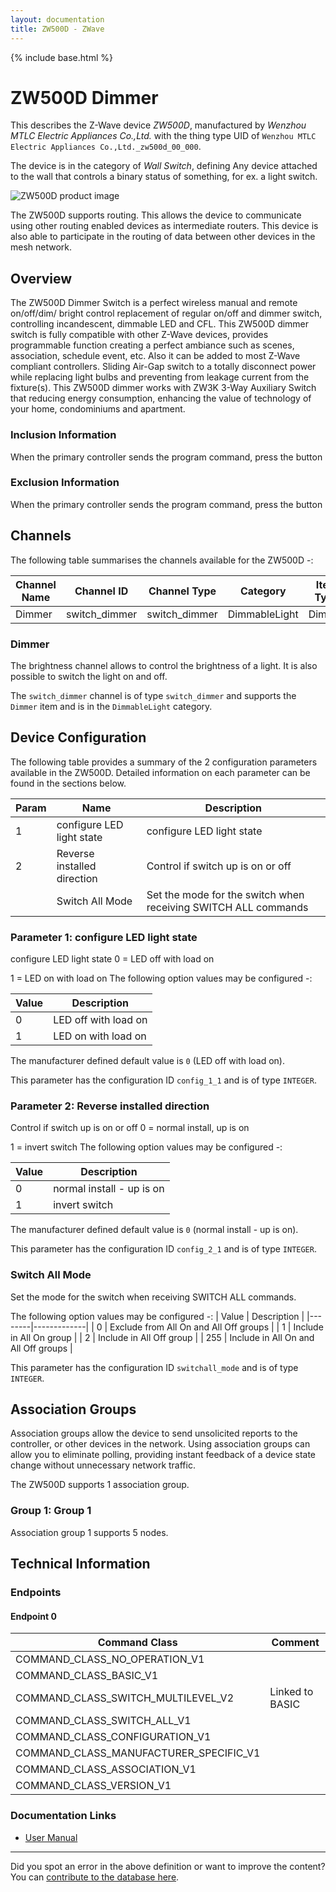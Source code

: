 ```yaml
---
layout: documentation
title: ZW500D - ZWave
---
```


{% include base.html %}

# ZW500D Dimmer
This describes the Z-Wave device *ZW500D*, manufactured by *Wenzhou MTLC Electric Appliances Co.,Ltd.* with the thing type UID of ```Wenzhou MTLC Electric Appliances Co.,Ltd._zw500d_00_000```.

The device is in the category of *Wall Switch*, defining Any device attached to the wall that controls a binary status of something, for ex. a light switch.

![ZW500D product image](https://opensmarthouse.org/assets/zwave/attachments/299/ZW500D.png)


The ZW500D supports routing. This allows the device to communicate using other routing enabled devices as intermediate routers.  This device is also able to participate in the routing of data between other devices in the mesh network.

## Overview

The ZW500D Dimmer Switch is a perfect wireless manual and remote on/off/dim/ bright control replacement of regular on/off and dimmer switch, controlling incandescent, dimmable LED and CFL. This ZW500D dimmer switch is fully compatible with other Z-Wave devices, provides programmable function creating a perfect ambiance such as scenes, association, schedule event, etc. Also it can be added to most Z-Wave compliant controllers. Sliding Air-Gap switch to a totally disconnect power while replacing light bulbs and preventing from leakage current from the fixture(s). This ZW500D dimmer works with ZW3K 3-Way Auxiliary Switch that reducing energy consumption, enhancing the value of technology of your home, condominiums and apartment.

### Inclusion Information

When the primary controller sends the program command, press the button

### Exclusion Information

When the primary controller sends the program command, press the button

## Channels

The following table summarises the channels available for the ZW500D -:

| Channel Name | Channel ID | Channel Type | Category | Item Type |
|--------------|------------|--------------|----------|-----------|
| Dimmer | switch_dimmer | switch_dimmer | DimmableLight | Dimmer | 

### Dimmer
The brightness channel allows to control the brightness of a light.
            It is also possible to switch the light on and off.

The ```switch_dimmer``` channel is of type ```switch_dimmer``` and supports the ```Dimmer``` item and is in the ```DimmableLight``` category.



## Device Configuration

The following table provides a summary of the 2 configuration parameters available in the ZW500D.
Detailed information on each parameter can be found in the sections below.

| Param | Name  | Description |
|-------|-------|-------------|
| 1 | configure LED light state | configure LED light state |
| 2 | Reverse installed direction | Control if switch up is on or off |
|  | Switch All Mode | Set the mode for the switch when receiving SWITCH ALL commands |

### Parameter 1: configure LED light state

configure LED light state
0 = LED off with load on

1 = LED on with load on
The following option values may be configured -:

| Value  | Description |
|--------|-------------|
| 0 | LED off with load on |
| 1 | LED on with load on |

The manufacturer defined default value is ```0``` (LED off with load on).

This parameter has the configuration ID ```config_1_1``` and is of type ```INTEGER```.


### Parameter 2: Reverse installed direction

Control if switch up is on or off
0 = normal install, up is on

1 = invert switch
The following option values may be configured -:

| Value  | Description |
|--------|-------------|
| 0 | normal install - up is on |
| 1 | invert switch |

The manufacturer defined default value is ```0``` (normal install - up is on).

This parameter has the configuration ID ```config_2_1``` and is of type ```INTEGER```.

### Switch All Mode

Set the mode for the switch when receiving SWITCH ALL commands.

The following option values may be configured -:
| Value  | Description |
|--------|-------------|
| 0 | Exclude from All On and All Off groups |
| 1 | Include in All On group |
| 2 | Include in All Off group |
| 255 | Include in All On and All Off groups |

This parameter has the configuration ID ```switchall_mode``` and is of type ```INTEGER```.


## Association Groups

Association groups allow the device to send unsolicited reports to the controller, or other devices in the network. Using association groups can allow you to eliminate polling, providing instant feedback of a device state change without unnecessary network traffic.

The ZW500D supports 1 association group.

### Group 1: Group 1


Association group 1 supports 5 nodes.

## Technical Information

### Endpoints

#### Endpoint 0

| Command Class | Comment |
|---------------|---------|
| COMMAND_CLASS_NO_OPERATION_V1| |
| COMMAND_CLASS_BASIC_V1| |
| COMMAND_CLASS_SWITCH_MULTILEVEL_V2| Linked to BASIC|
| COMMAND_CLASS_SWITCH_ALL_V1| |
| COMMAND_CLASS_CONFIGURATION_V1| |
| COMMAND_CLASS_MANUFACTURER_SPECIFIC_V1| |
| COMMAND_CLASS_ASSOCIATION_V1| |
| COMMAND_CLASS_VERSION_V1| |

### Documentation Links

* [User Manual](https://www.opensmarthouse.org/zwavedatabase/299/ZW500D-11052014.pdf)

---

Did you spot an error in the above definition or want to improve the content?
You can [contribute to the database here](https://www.opensmarthouse.org/zwavedatabase/299).
